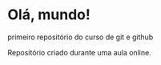 # Olá, mundo!
 primeiro repositório do curso de git e github

 Repositório criado durante uma aula online.

